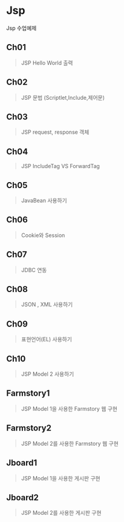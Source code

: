 # Jsp
Jsp 수업예제


## Ch01
> JSP Hello World 출력
## Ch02
> JSP 문법 (Scriptlet,Include,제어문)
## Ch03
> JSP request, response 객체 
## Ch04
> JSP IncludeTag VS ForwardTag
## Ch05
> JavaBean 사용하기
## Ch06
> Cookie와 Session
## Ch07
> JDBC 연동
## Ch08
> JSON , XML 사용하기
## Ch09
> 표현언어(EL) 사용하기
## Ch10
> JSP Model 2 사용하기
## Farmstory1
> JSP Model 1을 사용한 Farmstory 웹 구현
## Farmstory2
> JSP Model 2를 사용한 Farmstory 웹 구현
## Jboard1
> JSP Model 1을 사용한 게시판 구현
## Jboard2
> JSP Model 2를 사용한 게시판 구현
